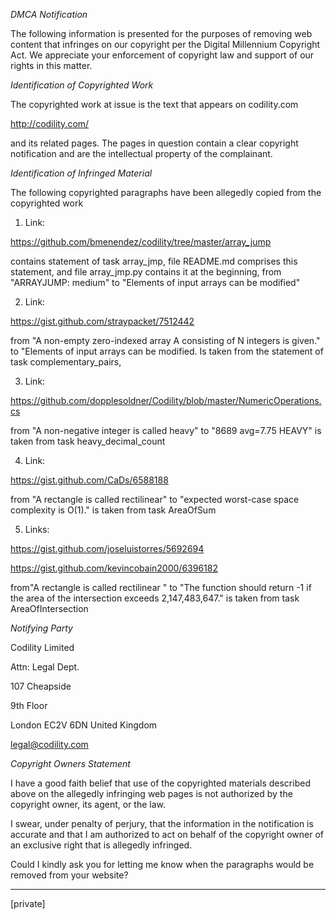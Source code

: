 *DMCA Notification*


The following information is presented for the purposes of removing web
content that infringes on our copyright per the Digital Millennium
Copyright Act. We appreciate your enforcement of copyright law and support
of our rights in this matter.


*Identification of Copyrighted Work*

The copyrighted work at issue is the text that appears on codility.com

http://codility.com/

and its related pages. The pages in question
contain a clear copyright notification and are the intellectual property of
the complainant.

*Identification of Infringed Material*


The following copyrighted paragraphs have been allegedly copied from the
copyrighted work


1) Link: 

https://github.com/bmenendez/codility/tree/master/array_jump

contains statement of task array_jmp,
file README.md comprises  this statement, and file array_jmp.py
contains it at the beginning, from "ARRAYJUMP: medium" to "Elements of
input arrays can be modified"

2) Link: 

https://gist.github.com/straypacket/7512442

from "A non-empty zero-indexed array A consisting of N integers is given."
to "Elements of input arrays can be modified.
Is taken from the statement of task complementary_pairs,

3) Link:

https://github.com/dopplesoldner/Codility/blob/master/NumericOperations.cs

from "A non-negative integer is called heavy" to "8689 avg=7.75 HEAVY"
is taken from task heavy_decimal_count

4) Link: 

https://gist.github.com/CaDs/6588188

from "A rectangle is called rectilinear" to "expected worst-case space
complexity is O(1)."
is taken from task AreaOfSum

5) Links:

https://gist.github.com/joseluistorres/5692694

https://gist.github.com/kevincobain2000/6396182

from"A rectangle is called rectilinear " to "The function should return -1
if the area of the intersection exceeds 2,147,483,647."
is taken from task AreaOfIntersection


*Notifying Party*


Codility Limited

Attn: Legal Dept.

107 Cheapside

9th Floor

London EC2V 6DN United Kingdom

legal@codility.com


*Copyright Owners Statement*


I have a good faith belief that use of the copyrighted materials described
above on the allegedly infringing web pages is not authorized by the
copyright owner, its agent, or the law.


I swear, under penalty of perjury, that the information in the notification
is accurate and that I am authorized to act on behalf of the copyright
owner of an exclusive right that is allegedly infringed.



Could I kindly ask you for letting me know when the paragraphs would be
removed from your website? 

---

[private]
